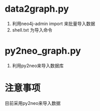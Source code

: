 # data2graph.py
1. 利用neo4j-admin import 来批量导入数据   
2. shell.txt 为导入命令
# py2neo_graph.py
1. 利用py2neo来导入数据库

# 注意事项
目前采用py2neo来导入数据

